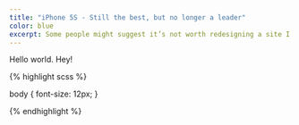```yaml
---
title: "iPhone 5S - Still the best, but no longer a leader"
color: blue
excerpt: Some people might suggest it’s not worth redesigning a site I only post to twice a year. They’re missing the point.
---
```


Hello world. Hey!

{% highlight scss %}

body { font-size: 12px; }

{% endhighlight %}